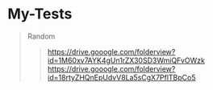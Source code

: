 # My-Tests
> Random  
>> https://drive.gooogle.com/folderview?id=1M60xv7AYK4gUn1rZX30SD3WmiQFvOWzk  
>> https://drive.gooogle.com/folderview?id=18rtyZHQnEpUdvV8La5sCgX7PflTBpCo5
